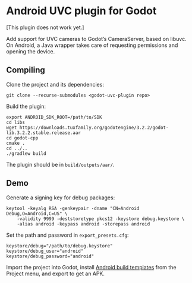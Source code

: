 # Android UVC plugin for Godot

[This plugin does not work yet.]

Add support for UVC cameras to Godot’s CameraServer, based on libuvc. On Android, a Java wrapper takes care of requesting permissions and opening the device.

## Compiling

Clone the project and its dependencies:

    git clone --recurse-submodules <godot-uvc-plugin repo>

Build the plugin:

    export ANDROID_SDK_ROOT=/path/to/SDK
    cd libs
    wget https://downloads.tuxfamily.org/godotengine/3.2.2/godot-lib.3.2.2.stable.release.aar
    cd godot-cpp
    cmake .
    cd ../..
    ./gradlew build

The plugin should be in `build/outputs/aar/`.

## Demo

Generate a signing key for debug packages:

    keytool -keyalg RSA -genkeypair -dname "CN=Android Debug,O=Android,C=US" \
        -validity 9999 -deststoretype pkcs12 -keystore debug.keystore \
        -alias android -keypass android -storepass android 

Set the path and password in `export_presets.cfg`:

    keystore/debug="/path/to/debug.keystore"
    keystore/debug_user="android"
    keystore/debug_password="android"

Import the project into Godot, install [Android build templates](https://downloads.tuxfamily.org/godotengine/3.2.2/Godot_v3.2.2-stable_export_templates.tpz) from the Project menu, and export to get an APK.
